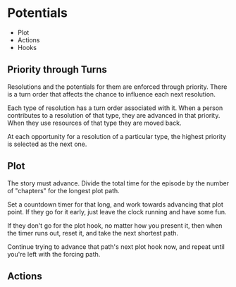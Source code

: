 # Potentials

- Plot
- Actions
- Hooks

## Priority through Turns

Resolutions and the potentials for them are enforced through priority. There is a turn order that affects the chance to influence each next resolution.

Each type of resolution has a turn order associated with it. When a person contributes to a resolution of that type, they are advanced in that priority. When they use resources of that type they are moved back.

At each opportunity for a resolution of a particular type, the highest priority is selected as the next one.

## Plot

The story must advance. Divide the total time for the episode by the number of "chapters" for the longest plot path.

Set a countdown timer for that long, and work towards advancing that plot point. If they go for it early, just leave the clock running and have some fun.

If they don't go for the plot hook, no matter how you present it, then when the timer runs out, reset it, and take the next shortest path.

Continue trying to advance that path's next plot hook now, and repeat until you're left with the forcing path.

## Actions

